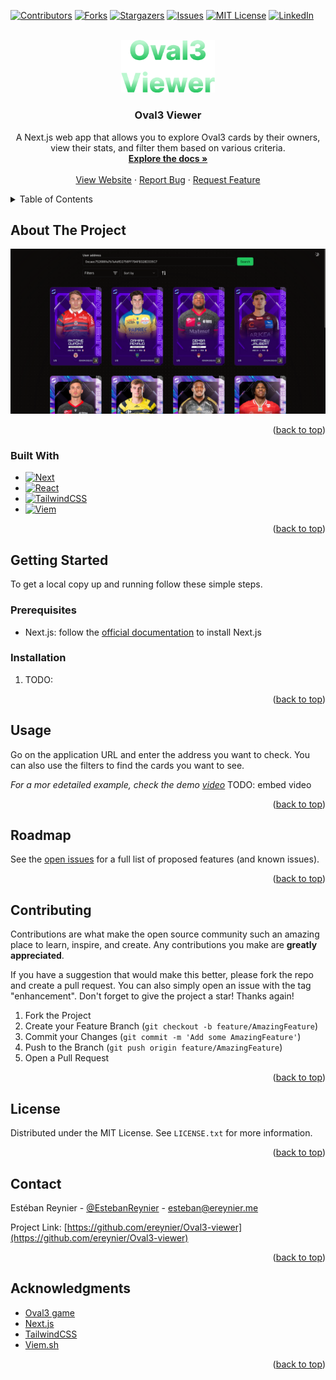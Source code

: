 <!-- Improved compatibility of back to top link: See: https://github.com/othneildrew/Best-README-Template/pull/73 -->
<a name="readme-top"></a>
<!--
*** Thanks for checking out the Best-README-Template. If you have a suggestion
*** that would make this better, please fork the repo and create a pull request
*** or simply open an issue with the tag "enhancement".
*** Don't forget to give the project a star!
*** Thanks again! Now go create something AMAZING! :D
-->



<!-- PROJECT SHIELDS -->
<!--
*** I'm using markdown "reference style" links for readability.
*** Reference links are enclosed in brackets [ ] instead of parentheses ( ).
*** See the bottom of this document for the declaration of the reference variables
*** for contributors-url, forks-url, etc. This is an optional, concise syntax you may use.
*** https://www.markdownguide.org/basic-syntax/#reference-style-links
-->
[![Contributors][contributors-shield]][contributors-url]
[![Forks][forks-shield]][forks-url]
[![Stargazers][stars-shield]][stars-url]
[![Issues][issues-shield]][issues-url]
[![MIT License][license-shield]][license-url]
[![LinkedIn][linkedin-shield]][linkedin-url]



<!-- PROJECT LOGO -->
<br />
<div align="center">
  <a href="https://github.com/ereynier/Oval3-viewer">
    <img src="img/Oval3-Viewer-logo-2.png" alt="Logo" width="150" height="">
  </a>

<h3 align="center">Oval3 Viewer</h3>

  <p align="center">
    A Next.js web app that allows you to explore Oval3 cards by their owners, view their stats, and filter them based on various criteria.
    <br />
    <a href="https://github.com/ereynier/Oval3-viewer"><strong>Explore the docs »</strong></a>
    <br />
    <br />
    <a href="https://oval3viewer.ereynier.me">View Website</a>
    ·
    <a href="https://github.com/ereynier/Oval3-viewer/issues">Report Bug</a>
    ·
    <a href="https://github.com/ereynier/Oval3-viewer/issues">Request Feature</a>
  </p>
</div>



<!-- TABLE OF CONTENTS -->
<details>
  <summary>Table of Contents</summary>
  <ol>
    <li>
      <a href="#about-the-project">About The Project</a>
      <ul>
        <li><a href="#built-with">Built With</a></li>
      </ul>
    </li>
    <li>
      <a href="#getting-started">Getting Started</a>
      <ul>
        <li><a href="#prerequisites">Prerequisites</a></li>
        <li><a href="#installation">Installation</a></li>
      </ul>
    </li>
    <li><a href="#usage">Usage</a></li>
    <li><a href="#roadmap">Roadmap</a></li>
    <li><a href="#contributing">Contributing</a></li>
    <li><a href="#license">License</a></li>
    <li><a href="#contact">Contact</a></li>
    <li><a href="#acknowledgments">Acknowledgments</a></li>
  </ol>
</details>



<!-- ABOUT THE PROJECT -->
## About The Project

[![Product Name Screen Shot][product-screenshot]](https://oval3viewer.ereynier.me)


<p align="right">(<a href="#readme-top">back to top</a>)</p>



### Built With

* [![Next][Next.js]][Next-url]
* [![React][React.js]][React-url]
* [![TailwindCSS][Tailwindcss]][Tailwindcss-url]
* [![Viem][Viem.sh]][Viem-url]

<p align="right">(<a href="#readme-top">back to top</a>)</p>



<!-- GETTING STARTED -->
## Getting Started

To get a local copy up and running follow these simple steps.

### Prerequisites

- Next.js: follow the [official documentation](https://nextjs.org/docs/getting-started) to install Next.js

### Installation

1. TODO:


<p align="right">(<a href="#readme-top">back to top</a>)</p>



<!-- USAGE EXAMPLES -->
## Usage

Go on the application URL and enter the address you want to check. You can also use the filters to find the cards you want to see.

_For a mor edetailed example, check the demo [video](https://example.com)_ TODO: embed video

<p align="right">(<a href="#readme-top">back to top</a>)</p>



<!-- ROADMAP -->
## Roadmap

See the [open issues](https://github.com/ereynier/Oval3-viewer/issues) for a full list of proposed features (and known issues).

<p align="right">(<a href="#readme-top">back to top</a>)</p>



<!-- CONTRIBUTING -->
## Contributing

Contributions are what make the open source community such an amazing place to learn, inspire, and create. Any contributions you make are **greatly appreciated**.

If you have a suggestion that would make this better, please fork the repo and create a pull request. You can also simply open an issue with the tag "enhancement".
Don't forget to give the project a star! Thanks again!

1. Fork the Project
2. Create your Feature Branch (`git checkout -b feature/AmazingFeature`)
3. Commit your Changes (`git commit -m 'Add some AmazingFeature'`)
4. Push to the Branch (`git push origin feature/AmazingFeature`)
5. Open a Pull Request

<p align="right">(<a href="#readme-top">back to top</a>)</p>



<!-- LICENSE -->
## License

Distributed under the MIT License. See `LICENSE.txt` for more information.

<p align="right">(<a href="#readme-top">back to top</a>)</p>



<!-- CONTACT -->
## Contact

Estéban Reynier - [@EstebanReynier](https://twitter.com/EstebanReynier) - esteban@ereynier.me

Project Link: [https://github.com/ereynier/Oval3-viewer](https://github.com/ereynier/Oval3-viewer)

<p align="right">(<a href="#readme-top">back to top</a>)</p>



<!-- ACKNOWLEDGMENTS -->
## Acknowledgments

* [Oval3 game](https://oval3.game)
* [Next.js](https://nextjs.org/)
* [TailwindCSS](https://tailwindcss.com/)
* [Viem.sh](https://viem.sh)

<p align="right">(<a href="#readme-top">back to top</a>)</p>



<!-- MARKDOWN LINKS & IMAGES -->
<!-- https://www.markdownguide.org/basic-syntax/#reference-style-links -->
[contributors-shield]: https://img.shields.io/github/contributors/ereynier/Oval3-viewer.svg?style=for-the-badge
[contributors-url]: https://github.com/ereynier/Oval3-viewer/graphs/contributors
[forks-shield]: https://img.shields.io/github/forks/ereynier/Oval3-viewer.svg?style=for-the-badge
[forks-url]: https://github.com/ereynier/Oval3-viewer/network/members
[stars-shield]: https://img.shields.io/github/stars/ereynier/Oval3-viewer.svg?style=for-the-badge
[stars-url]: https://github.com/ereynier/Oval3-viewer/stargazers
[issues-shield]: https://img.shields.io/github/issues/ereynier/Oval3-viewer.svg?style=for-the-badge
[issues-url]: https://github.com/ereynier/Oval3-viewer/issues
[license-shield]: https://img.shields.io/github/license/ereynier/Oval3-viewer.svg?style=for-the-badge
[license-url]: https://github.com/ereynier/Oval3-viewer/blob/master/LICENSE.txt
[linkedin-shield]: https://img.shields.io/badge/-LinkedIn-black.svg?style=for-the-badge&logo=linkedin&colorB=555
[linkedin-url]: https://linkedin.com/in/ereynier
[product-screenshot]: img/Oval3-Viewer.png
[Next.js]: https://img.shields.io/badge/next.js-000000?style=for-the-badge&logo=nextdotjs&logoColor=white
[Next-url]: https://nextjs.org/
[React.js]: https://img.shields.io/badge/React-20232A?style=for-the-badge&logo=react&logoColor=61DAFB
[React-url]: https://reactjs.org/
[TailwindCSS]: https://img.shields.io/badge/Tailwind_CSS-38B2AC?style=for-the-badge&logo=tailwind-css&logoColor=white
[Tailwindcss-url]: https://tailwindcss.com/
[Viem.sh]: https://img.shields.io/badge/Viem-000000?style=for-the-badge&logo=Ethereum&logoColor=EEEEEE
[Viem-url]: https://viem.sh/